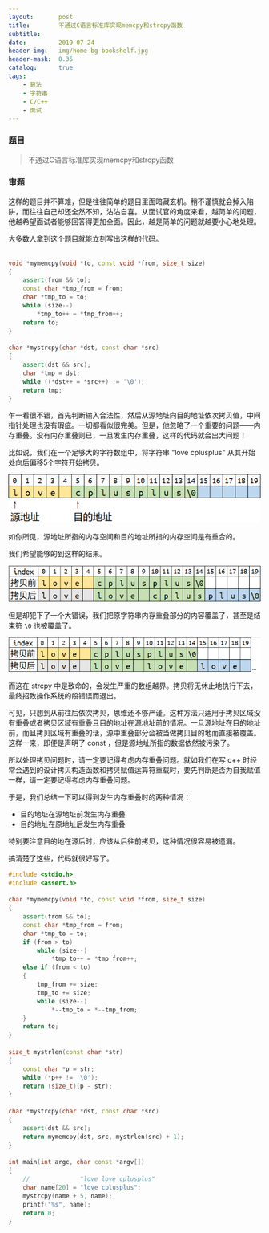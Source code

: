 ```yaml
---
layout:       post
title:        不通过C语言标准库实现memcpy和strcpy函数
subtitle:     
date:         2019-07-24
header-img:   img/home-bg-bookshelf.jpg
header-mask:  0.35
catalog:      true
tags:
    - 算法
    - 字符串
    - C/C++
    - 面试
---
```


### 题目
> 不通过C语言标准库实现memcpy和strcpy函数

### 审题
这样的题目并不算难，但是往往简单的题目里面暗藏玄机。稍不谨慎就会掉入陷阱，而往往自己却还全然不知，沾沾自喜。从面试官的角度来看，越简单的问题，他越希望面试者能够回答得更加全面。因此，越是简单的问题就越要小心地处理。

大多数人拿到这个题目就能立刻写出这样的代码。
```c++

void *mymemcpy(void *to, const void *from, size_t size)
{
    assert(from && to);
    const char *tmp_from = from;
    char *tmp_to = to;
    while (size--)
        *tmp_to++ = *tmp_from++;
    return to;
}

char *mystrcpy(char *dst, const char *src)
{
    assert(dst && src);
    char *tmp = dst;
    while ((*dst++ = *src++) != '\0');
    return tmp;
}
```
乍一看很不错，首先判断输入合法性，然后从源地址向目的地址依次拷贝值，中间指针处理也没有瑕疵。一切都看似很完美。但是，他忽略了一个重要的问题——内存重叠。没有内存重叠则已，一旦发生内存重叠，这样的代码就会出大问题！

比如说，我们在一个足够大的字符数组中，将字符串 "love cplusplus" 从其开始处向后偏移5个字符开始拷贝。

![图1 内存布局](/img/post/lovecpp0.png)

如你所见，源地址所指的内存空间和目的地址所指的内存空间是有重合的。

我们希望能够的到这样的结果。

![图2 希望的结果](/img/post/lovecpp1.png)

但是却犯下了一个大错误，我们把原字符串内存重叠部分的内容覆盖了，甚至是结束符 `\0` 也被覆盖了。

![图3 实际结果](/img/post/lovecpp2.png)

而这在 strcpy 中是致命的，会发生严重的数组越界。拷贝将无休止地执行下去，最终招致操作系统的段错误而退出。

可见，只想到从前往后依次拷贝，思维还不够严谨。这种方法只适用于拷贝区域没有重叠或者拷贝区域有重叠且目的地址在源地址前的情况。一旦源地址在目的地址前，而且拷贝区域有重叠的话，源中重叠部分会被当做拷贝目的地而直接被覆盖。这样一来，即便是声明了 const ，但是源地址所指的数据依然被污染了。

所以处理拷贝问题时，请一定要记得考虑内存重叠问题。就如我们在写 c++ 时经常会遇到的设计拷贝构造函数和拷贝赋值运算符重载时，要先判断是否为自我赋值一样，请一定要记得考虑内存重叠问题。

于是，我们总结一下可以得到发生内存重叠时的两种情况：
- 目的地址在源地址前发生内存重叠
- 目的地址在原地址后发生内存重叠

特别要注意目的地在源后时，应该从后往前拷贝，这种情况很容易被遗漏。

搞清楚了这些，代码就很好写了。

```c++
#include <stdio.h>
#include <assert.h>

char *mymemcpy(void *to, const void *from, size_t size)
{
    assert(from && to);
    const char *tmp_from = from;
    char *tmp_to = to;
    if (from > to)
        while (size--)
            *tmp_to++ = *tmp_from++;
    else if (from < to)
    {
        tmp_from += size;
        tmp_to += size;
        while (size--)
            *--tmp_to = *--tmp_from;
    }
    return to;
}

size_t mystrlen(const char *str)
{
    const char *p = str;
    while (*p++ != '\0');
    return (size_t)(p - str);
}

char *mystrcpy(char *dst, const char *src)
{
    assert(dst && src);
    return mymemcpy(dst, src, mystrlen(src) + 1);
}

int main(int argc, char const *argv[])
{
    //              "love love cplusplus"
    char name[20] = "love cplusplus";
    mystrcpy(name + 5, name);
    printf("%s", name);
    return 0;
}

```